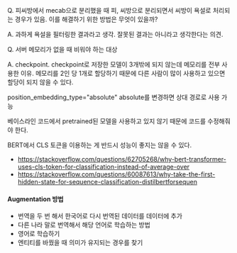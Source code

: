 Q. 피씨방에서 mecab으로 분리했을 때 피, 씨방으로 분리되면서 씨방이 욕설로 처리되는 경우가 있음. 이를 해결하기 위한 방법은 무엇이 있을까?

A. 과하게 욕설을 필터링한 결과라고 생각. 잘못된 결과는 아니라고 생각한다는 의견.

Q. 서버 메모리가 없을 때 비워야 하는 대상

A. checkpoint.
checkpoint로 저장한 모델이 3개밖에 되지 않는데 메모리를 전부 사용한 이유. 메모리를 2인 당 1개로 할당하기 때문에 다른 사람이 많이 사용하고 있으면 할당이 되지 않을 수 있다.

position_embedding_type="absolute"
absolute를 변경하면 상대 경로로 사용 가능

베이스라인 코드에서 pretrained된 모델을 사용하고 있지 않기 때문에 코드를 수정해줘야 한다.

BERT에서 CLS 토큰을 이용하는 게 반드시 성능이 좋지는 않을 수 있다.
- https://stackoverflow.com/questions/62705268/why-bert-transformer-uses-cls-token-for-classification-instead-of-average-over
- https://stackoverflow.com/questions/60087613/why-take-the-first-hidden-state-for-sequence-classification-distilbertforsequen

#### Augmentation 방법
- 번역을 두 번 해서 한국어로 다시 번역된 데이터를 데이터에 추가
- 다른 나라 말로 번역해서 해당 언어로 학습하는 방법
- 영어로 학습하기
- 엔티티를 바꿨을 때 의미가 유지되는 경우를 찾기
